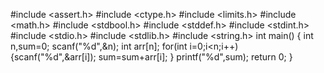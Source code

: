 #include <assert.h>
#include <ctype.h>
#include <limits.h>
#include <math.h>
#include <stdbool.h>
#include <stddef.h>
#include <stdint.h>
#include <stdio.h>
#include <stdlib.h>
#include <string.h>
int main()
{
    int n,sum=0;
    scanf("%d",&n);
    int arr[n];
     for(int i=0;i<n;i++)
    {scanf("%d",&arr[i]);
        sum=sum+arr[i];
    }
    printf("%d",sum);
    return 0;
}

